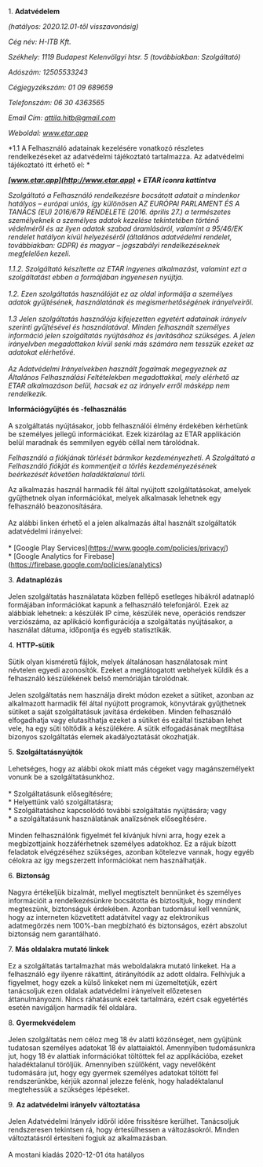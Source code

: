 1\. **Adatvédelem**

*(hatályos: 2020.12.01-től visszavonásig)*

*Cég név: H-ITB Kft.*

*Székhely: 1119 Budapest Kelenvölgyi htsr. 5 (továbbiakban:
Szolgáltató)*

*Adószám: 12505533243*

*Cégjegyzékszám: 01 09 689659*

*Telefonszám: 06 30 4363565*

*Email Cím: attila.hitb@gmail.com*

*Weboldal: www.etar.app*

*1.1 A Felhasználó adatainak kezelésére vonatkozó részletes
rendelkezéseket az adatvédelmi tájékoztató tartalmazza. Az adatvédelmi
tájékoztató itt érhető el: *

***[www.etar.app](http://www.etar.app) + ETAR iconra kattintva***

*Szolgáltató a Felhasználó rendelkezésre bocsátott adatait a mindenkor
hatályos – európai uniós, így különösen AZ EURÓPAI PARLAMENT ÉS A TANÁCS
(EU) 2016/679 RENDELETE (2016. április 27.) a természetes személyeknek a
személyes adatok kezelése tekintetében történő védelméről és az ilyen
adatok szabad áramlásáról, valamint a 95/46/EK rendelet hatályon kívül
helyezéséről (általános adatvédelmi rendelet, továbbiakban: GDPR) és
magyar – jogszabályi rendelkezéseknek megfelelően kezeli.*

*1.1.2. Szolgáltató készítette az ETAR ingyenes alkalmazást, valamint
ezt a szolgáltatást ebben a formájában ingyenesen nyújtja.\
\
1.2. Ezen szolgáltatás használóját ez az oldal informálja a személyes
adatok gyűjtésének, használatának és megismerhetőségének irányelveiről.\
\
1.3 Jelen szolgáltatás használója kifejezetten egyetért adatainak
irányelv szerinti gyűjtésével és használatával. Minden felhasznált
személyes információ jelen szolgáltatás nyújtásához és javításához
szükséges. A jelen irányelvben megadottakon kívül senki más számára nem
tesszük ezeket az adatokat elérhetővé.\
\
Az Adatvédelmi Irányelvekben használt fogalmak megegyeznek az Általános
Felhasználási Feltételekben megadottakkal, mely elérhető az ETAR
alkalmazáson belül, hacsak ez az irányelv erről másképp nem
rendelkezik.*

 **Információgyűjtés és
-felhasználás**\
\
A szolgáltatás nyújtásakor, jobb felhasználói élmény érdekében kérhetünk
be személyes jellegű információkat. Ezek kizárólag az ETAR applikáción
belül maradnak és semmilyen egyéb céllal nem tárolódnak.

*Felhasználó a fiókjának törlését bármikor kezdeményezheti. A
Szolgáltató a Felhasználó fiókját és kommentjeit a törlés
kezdeményezésének beérkezését követően haladéktalanul törli.*

Az alkalmazás használ harmadik fél által nyújtott szolgáltatásokat,
amelyek gyűjthetnek olyan információkat, melyek alkalmasak lehetnek egy
felhasználó beazonosítására.\
\
Az alábbi linken érhető el a jelen alkalmazás által használt
szolgáltatók adatvédelmi irányelvei:\
\
\* \[Google Play Services\](https://www.google.com/policies/privacy/)\
\* \[Google Analytics for
Firebase\](https://firebase.google.com/policies/analytics)

3\. **Adatnaplózás**\
\
Jelen szolgáltatás használatata közben fellépő esetleges hibákról
adatnapló formájában információkat kapunk a felhasználó telefonjáról.
Ezek az alábbiak lehetnek: a készülék IP címe, készülék neve, operációs
rendszer verziószáma, az aplikáció konfigurációja a szolgáltatás
nyújtásakor, a használat dátuma, időpontja és egyéb statisztikák.

4\. **HTTP-sütik**\
\
Sütik olyan kisméretű fájlok, melyek általánosan használatosak mint
névtelen egyedi azonosítók. Ezeket a meglátogatott webhelyek küldik és a
felhasználó készülékének belső memóriáján tárolódnak.\
\
Jelen szolgáltatás nem használja direkt módon ezeket a sütiket, azonban
az alkalmazott harmadik fél által nyújtott programok, könyvtárak
gyűjthetnek sütiket a saját szolgáltatásuk javítása érdekében. Minden
felhasználó elfogadhatja vagy elutasíthatja ezeket a sütiket és ezáltal
tisztában lehet vele, ha egy süti töltődik a készülékére. A sütik
elfogadásának megtiltása bizonyos szolgáltatás elemek akadályoztatását
okozhatják.

5\. **Szolgáltatásnyújtók**\
\
Lehetséges, hogy az alábbi okok miatt más cégeket vagy magánszemélyekt
vonunk be a szolgáltatásunkhoz.\
\
\* Szolgáltatásunk elősegítésére;\
\* Helyettünk való szolgáltatásra;\
\* Szolgáltatáshoz kapcsolódó további szolgáltatás nyújtására; vagy\
\* a szolgáltatásunk használatának analízsének elősegítésére.\
\
Minden felhasználónk figyelmét fel kívánjuk hívni arra, hogy ezek a
megbízottjaink hozzáférhetnek személyes adatokhoz. Ez a rájuk bízott
feladatok elvégzéséhez szükséges, azonban kötelezve vannak, hogy egyéb
célokra az így megszerzett információkat nem használhatják.

6\. **Biztonság**\
\
Nagyra értékeljük bizalmát, mellyel megtisztelt bennünket és személyes
információit a rendelkezésünkre bocsátotta és biztosítjuk, hogy mindent
megteszünk, biztonságuk érdekében. Azonban tudomásul kell vennünk, hogy
az interneten közvetített adatátvitel vagy az elektronikus adatmegörzés
nem 100%-ban megbízható és biztonságos, ezért abszolut biztonság nem
garantálható.

7\. **Más oldalakra mutató linkek**\
\
Ez a szolgáltatás tartalmazhat más weboldalakra mutató linkeket. Ha a
felhasználó egy ilyenre rákattint, átirányítódik az adott oldalra.
Felhívjuk a figyelmet, hogy ezek a külső linkeket nem mi üzemeltetjük,
ezért tanácsoljuk ezen oldalak adatvédelmi irányelveit előzetesen
áttanulmányozni. Nincs ráhatásunk ezek tartalmára, ezért csak egyetértés
esetén navigáljon harmadik fél oldalára.

8\. **Gyermekvédelem**\
\
Jelen szolgáltatás nem céloz meg 18 év alatti közönséget, nem gyűjtünk
tudatosan személyes adatokat 18 év alattaiaktól. Amennyiben tudomásunkra
jut, hogy 18 év alattiak információkat töltöttek fel az applikációba,
ezeket haladéktalanul töröljük. Amennyiben szülőként, vagy nevelőként
tudomására jut, hogy egy gyermek személyes adatokat töltött fel
rendszerünkbe, kérjük azonnal jelezze felénk, hogy haladéktalanul
megtehessük a szükséges lépéseket.

9\. **Az adatvédelmi irányelv változtatása**\
\
Jelen Adatvédelmi Irányelv időről időre frissítésre kerülhet.
Tanácsoljuk rendszeresen tekintsen rá, hogy értesülhessen a
változásokról. Minden változtatásról értesíteni fogjuk az
alkalmazásban.\
\
A mostani kiadás 2020-12-01 óta hatályos
